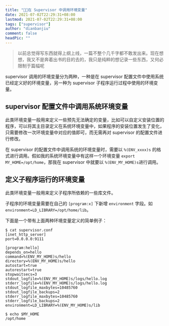 ```yaml
---
title: "😶‍🌫️在 Supervisor 中调用环境变量"
date: 2021-07-02T22:29:31+08:00
lastmod: 2021-07-02T22:29:31+08:00
tags: ["supervisor"]
author: "dianbanjiu"
comment: false
headPic: ""
---
```

> 以前总觉得写东西就得上纲上线，一篇不整个几千字都不敢发出来。现在想想，我又不是奔着出书的目的去的，我只是纯粹的想记录一些东西，又何必限制于篇幅呢  

supervisor 调用的环境变量分为两种，一种是在 supervisor 配置文件中使用系统已经定义好的环境变量，另一种为 supervisor 子程序运行过程中使用的环境变量。  

## supervisor 配置文件中调用系统环境变量
此类环境变量一般用来定义一些预先无法确定的变量，比如可以自定义安装位置的程序，可以将其主目录定义在系统环境变量中，如果程序的安装位置发生了变化，只需要修改一次环境变量中对应的值即可，而无需再对 supervisor 的配置文件进行修改。  

在 supervisor 的配置文件中调用系统的环境变量时，需要以 `%(ENV_xxxx)s` 的格式进行调用。假如我的系统环境变量中有这样一个环境变量 `export MY_HOME=/opt/home`，那我在 supervisor 中就要以 `%(ENV_MY_HOME)s`进行调用。  

## 定义子程序运行的环境变量
此类环境变量一般用来定义子程序所依赖的一些库文件。  

子程序的环境变量需要在自己的 `[program:x]` 下新增 `environment` 字段。如 `environment=LD_LIBRARY=/opt/home/lib`。

下面是一个带有上面两种环境变量定义的简单例子：  
```shell
$ cat supervisor.conf
[inet_http_server]
port=0.0.0.0:9111

[program:hello]
depends_on=hello
command=%(ENV_MY_HOME)s/hello
directory=%(ENV_MY_HOME)s/hello
autostart=true
autorestart=true
stopwaitsecs=3
stdout_logfile=%(ENV_MY_HOME)s/logs/hello.log
stderr_logfile=%(ENV_MY_HOME)s/logs/hello.log
stdout_logfile_maxbytes=10485760
stdout_logfile_backups=2
stderr_logfile_maxbytes=10485760
stderr_logfile_backups=2
environment=LD_LIBRARY=%(ENV_MY_HOME)s/lib

$ echo $MY_HOME
/opt/home
```
